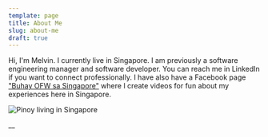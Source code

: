 ```yaml
---
template: page
title: About Me
slug: about-me
draft: true
---
```

Hi, I'm Melvin. I currently live in Singapore. I am previously a software engineering manager and software developer.  You can reach me in LinkedIn if you want to connect professionally. I have also have a Facebook page ["Buhay OFW sa Singapore"](https://www.facebook.com/Buhay-OFW-sa-Singapore-110542910297291) where I create videos for fun about my experiences here in Singapore.  

![Pinoy living in Singapore](/media/img_4293-2.jpg)

__
